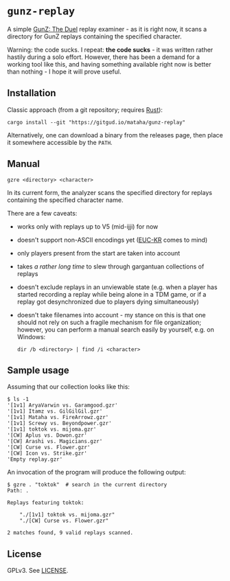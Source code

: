 # ``gunz-replay``

A simple [GunZ: The Duel][1] replay examiner - as it is right now,
it scans a directory for GunZ replays containing the specified character.

Warning: the code sucks. I repeat: **the code sucks** - it was written
rather hastily during a solo effort. However, there has been a demand
for a working tool like this, and having something available right now
is better than nothing - I hope it will prove useful.

## Installation

Classic approach (from a git repository; requires [Rust][2]):

```shell
cargo install --git "https://gitgud.io/mataha/gunz-replay"
```

Alternatively, one can download a binary from the releases page,
then place it somewhere accessible by the `PATH`.

## Manual

```
gzre <directory> <character>
```

In its current form, the analyzer scans the specified directory for
replays containing the specified character name.

There are a few caveats:

 - works only with replays up to V5 (mid-ijji) for now
 - doesn't support non-ASCII encodings yet ([EUC-KR][3] comes to mind)
 - only players present from the start are taken into account
 - takes *a rather long time* to slew through gargantuan collections
   of replays
 - doesn't exclude replays in an unviewable state (e.g. when a player
   has started recording a replay while being alone in a TDM game, or
   if a replay got desynchronized due to players dying simultaneously)
 - doesn't take filenames into account - my stance on this is that one
   should not rely on such a fragile mechanism for file organization;
   however, you can perform a manual search easily by yourself,
   e.g. on Windows:
   
   ```batch
   dir /b <directory> | find /i <character>
   ```

## Sample usage

Assuming that our collection looks like this:

```shell
$ ls -1
'[1v1] AryaVarwin vs. Garamgood.gzr'
'[1v1] Itamz vs. GilGilGil.gzr'
'[1v1] Mataha vs. FireArrowz.gzr'
'[1v1] Screwy vs. Beyondpower.gzr'
'[1v1] toktok vs. mijoma.gzr'
'[CW] Aplus vs. Dowon.gzr'
'[CW] Arashi vs. Magicians.gzr'
'[CW] Curse vs. Flower.gzr'
'[CW] Icon vs. Strike.gzr'
'Empty replay.gzr'
```

An invocation of the program will produce the following output:

```shell
$ gzre . "toktok"  # search in the current directory
Path: .

Replays featuring toktok:

    "./[1v1] toktok vs. mijoma.gzr"
    "./[CW] Curse vs. Flower.gzr"

2 matches found, 9 valid replays scanned.
```

## License

GPLv3. See [LICENSE](./LICENSE).

[1]: https://en.wikipedia.org/wiki/GunZ:_The_Duel
[2]: https://www.rust-lang.org/
[3]: https://en.wikipedia.org/wiki/Extended_Unix_Code#EUC-KR
